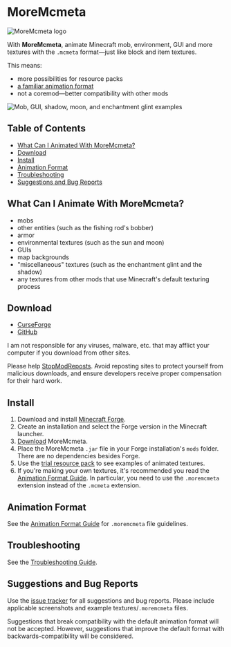 # MoreMcmeta
![MoreMcmeta logo](https://github.com/soir20/MoreMcmeta/blob/main/info/img/moremcmeta-logo-black.png?raw=true)

With **MoreMcmeta**, animate Minecraft mob, environment, GUI and more textures with the `.mcmeta` format—just like block and item textures.

This means:
* more possibilities for resource packs
* [a familiar animation format](#animation-format)
* not a coremod—better compatibility with other mods

![Mob, GUI, shadow, moon, and enchantment glint examples](https://github.com/soir20/MoreMcmeta/blob/main/info/img/demo.gif?raw=true)

## Table of Contents
* [What Can I Animated With MoreMcmeta?](#what-can-i-animate-with-moremcmeta)
* [Download](#download)
* [Install](#install)
* [Animation Format](#animation-format)
* [Troubleshooting](#troubleshooting)
* [Suggestions and Bug Reports](#suggestions-and-bug-reports)

## What Can I Animate With MoreMcmeta?
* mobs
* other entities (such as the fishing rod's bobber)
* armor
* environmental textures (such as the sun and moon)
* GUIs
* map backgrounds
* "miscellaneous" textures (such as the enchantment glint and the shadow)
* any textures from other mods that use Minecraft's default texturing process

## Download
* [CurseForge](https://www.curseforge.com/minecraft/mc-mods/moremcmeta)
* [GitHub](https://github.com/soir20/MoreMcmeta/releases)

I am not responsible for any viruses, malware, etc. that may afflict your computer if you download from other sites.

Please help [StopModReposts](https://stopmodreposts.org/). Avoid reposting sites to protect yourself from malicious downloads, and ensure developers receive proper compensation for their hard work.

## Install
1. Download and install [Minecraft Forge](http://files.minecraftforge.net/).
2. Create an installation and select the Forge version in the Minecraft launcher.
3. [Download](#download) MoreMcmeta.
4. Place the MoreMcmeta `.jar` file in your Forge installation's `mods` folder. There are no dependencies besides Forge.
5. Use the [trial resource pack](https://www.curseforge.com/minecraft/texture-packs/moremcmeta-demo) to see examples of animated textures.
6. If you're making your own textures, it's recommended you read the [Animation Format Guide](info/guides/ANIMATION-FORMAT.md). In particular, you need to use the `.moremcmeta` extension instead of the `.mcmeta` extension.

## Animation Format
See the [Animation Format Guide](info/guides/ANIMATION-FORMAT.md) for `.moremcmeta` file guidelines.

## Troubleshooting
See the [Troubleshooting Guide](info/guides/TROUBLESHOOTING.md).

## Suggestions and Bug Reports
Use the [issue tracker](https://github.com/soir20/MoreMcmeta/issues) for all suggestions and bug reports. Please include applicable screenshots and example textures/`.moremcmeta` files.

Suggestions that break compatibility with the default animation format will not be accepted. However, suggestions that improve the default format with backwards-compatibility will be considered.